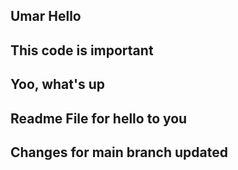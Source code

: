 ## Umar Hello

## This code is important
## Yoo, what's up

## Readme File for hello to you 
## Changes for main branch updated

